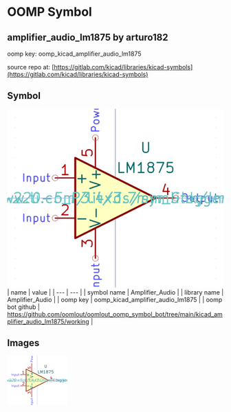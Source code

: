 # OOMP Symbol  
## amplifier_audio_lm1875  by arturo182  
  
oomp key: oomp_kicad_amplifier_audio_lm1875  
  
source repo at: [https://gitlab.com/kicad/libraries/kicad-symbols](https://gitlab.com/kicad/libraries/kicad-symbols)  
## Symbol  
  
[![working.png](working_600.png)](working.png)  
| name | value | 
| --- | --- | 
| symbol name | Amplifier_Audio | 
| library name | Amplifier_Audio | 
| oomp key | oomp_kicad_amplifier_audio_lm1875 | 
| oomp bot github | https://github.com/oomlout/oomlout_oomp_symbol_bot/tree/main/kicad_amplifier_audio_lm1875/working | 
## Images  
  
[![working.png](working_140.png)](working.png)  
